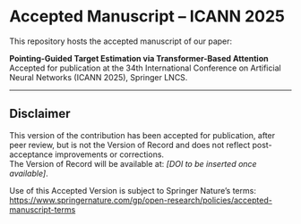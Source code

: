 # Accepted Manuscript – ICANN 2025

This repository hosts the accepted manuscript of our paper:

**Pointing-Guided Target Estimation via Transformer-Based Attention**  
Accepted for publication at the 34th International Conference on Artificial Neural Networks (ICANN 2025), Springer LNCS.

---

## Disclaimer

This version of the contribution has been accepted for publication, after peer review, but is not the Version of Record and does not reflect post-acceptance improvements or corrections.  
The Version of Record will be available at: _[DOI to be inserted once available]_.

Use of this Accepted Version is subject to Springer Nature’s terms:  
https://www.springernature.com/gp/open-research/policies/accepted-manuscript-terms
